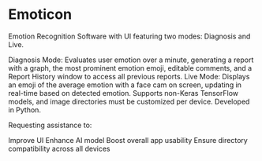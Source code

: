 # Emoticon

Emotion Recognition Software with UI featuring two modes: Diagnosis and Live.

Diagnosis Mode: Evaluates user emotion over a minute, generating a report with a graph, the most prominent emotion emoji, editable comments, and a Report History window to access all previous reports.
Live Mode: Displays an emoji of the average emotion with a face cam on screen, updating in real-time based on detected emotion.
Supports non-Keras TensorFlow models, and image directories must be customized per device. Developed in Python.

Requesting assistance to:

Improve UI
Enhance AI model
Boost overall app usability
Ensure directory compatibility across all devices
